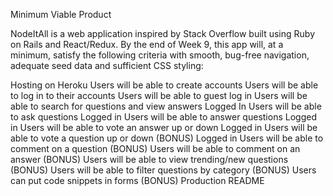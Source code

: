 Minimum Viable Product

NodeItAll is a web application inspired by Stack Overflow built using Ruby on Rails and React/Redux. By the end of Week 9, this app will, at a minimum, satisfy the following criteria with smooth, bug-free navigation, adequate seed data and sufficient CSS styling:

Hosting on Heroku
Users will be able to create accounts
Users will be able to log in to their accounts
Users will be able to guest log in
Users will be able to search for questions and view answers
Logged In Users will be able to ask questions
Logged in Users will be able to answer questions
Logged in Users will be able to vote an answer up or down
Logged in Users will be able to vote a question up or down (BONUS)
Logged in Users will be able to comment on a question (BONUS)
Users will be able to comment on an answer (BONUS)
Users will be able to view trending/new questions (BONUS)
Users will be able to filter questions by category (BONUS)
Users can put code snippets in forms (BONUS)
Production README
